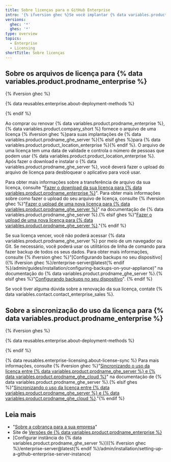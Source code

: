 ```yaml
---
title: Sobre licenças para o GitHub Enterprise
intro: '{% ifversion ghec %}Se você implantar {% data variables.product.prodname_ghe_server %} além de usar {% data variables.product.prodname_ghe_cloud %}, cada{% elsif ghes %}Cada{% endif %} instância de {% data variables.product.prodname_ghe_server %} exigirá um arquivo de licença para validar e desbloquear o aplicativo.'
versions:
  ghec: '*'
  ghes: '*'
type: overview
topics:
  - Enterprise
  - Licensing
shortTitle: Sobre licenças
---
```


## Sobre os arquivos de licença para {% data variables.product.prodname_enterprise %}

{% ifversion ghec %}

{% data reusables.enterprise.about-deployment-methods %}

{% endif %}

Ao comprar ou renovar {% data variables.product.prodname_enterprise %}, {% data variables.product.company_short %} fornece o arquivo de uma licença {% ifversion ghec %}para suas implantações de {% data variables.product.prodname_ghe_server %}{% elsif ghes %}para {% data variables.product.product_location_enterprise %}{% endif %}. O arquivo de uma licença tem uma data de validade e controla o número de pessoas que podem usar {% data variables.product.product_location_enterprise %}. Após fazer o download e instalar o {% data variables.product.prodname_ghe_server %}, você deverá fazer o upload do arquivo de licença para desbloquear o aplicativo para você usar.

Para obter mais informações sobre a transferência de arquivo da sua licença, consulte "[Fazer o download da sua licença para {% data variables.product.prodname_enterprise %}](/billing/managing-your-license-for-github-enterprise/downloading-your-license-for-github-enterprise)". Para obter mais informações sobre como fazer o upload do seu arquivo de licença, consulte {% ifversion ghec %}"[Fazer o upload de uma nova licença para {% data variables.product.prodname_ghe_server %}](/enterprise-server/billing/managing-your-license-for-github-enterprise/uploading-a-new-license-to-github-enterprise-server)" na documentação de {% data variables.product.prodname_ghe_server %}.{% elsif ghes %}"[Fazer o upload de uma nova licença para {% data variables.product.prodname_ghe_server %}](/billing/managing-your-license-for-github-enterprise/uploading-a-new-license-to-github-enterprise-server)."{% endif %}

Se sua licença vencer, você não poderá acessar {% data variables.product.prodname_ghe_server %} por meio de um navegador ou Git. Se necessário, você poderá usar os utilitários de linha de comando para fazer backup de todos os seus dados. Para obter mais informações, consulte {% ifversion ghec %}"[Configurando backups no seu dispositivo]({% ifversion ghec %}/enterprise-server@latest{% endif %}/admin/guides/installation/configuring-backups-on-your-appliance)" na documentação do {% data variables.product.prodname_ghe_server %}.{% elsif ghes %}"[Configurando backups no seu dispositivo](/admin/guides/installation/configuring-backups-on-your-appliance)". {% endif %}

Se você tiver alguma dúvida sobre a renovação da sua licença, contate {% data variables.contact.contact_enterprise_sales %}.

## Sobre a sincronização do uso da licença para {% data variables.product.prodname_enterprise %}

{% ifversion ghes %}

{% data reusables.enterprise.about-deployment-methods %}

{% endif %}

{% data reusables.enterprise-licensing.about-license-sync %} Para mais informações, consulte {% ifversion ghec %}"[Sincronizando o uso da licença entre {% data variables.product.prodname_ghe_server %} e {% data variables.product.prodname_ghe_cloud %}](/enterprise-server/billing/managing-your-license-for-github-enterprise/syncing-license-usage-between-github-enterprise-server-and-github-enterprise-cloud)" na documentação de {% data variables.product.prodname_ghe_server %}.{% elsif ghes %}"[Sincronizando o uso da licença entre {% data variables.product.prodname_ghe_server %} e {% data variables.product.prodname_ghe_cloud %}](/billing/managing-your-license-for-github-enterprise/syncing-license-usage-between-github-enterprise-server-and-github-enterprise-cloud)."{% endif %}

## Leia mais

- "[Sobre a cobrança para a sua empresa](/billing/managing-billing-for-your-github-account/about-billing-for-your-enterprise)"
- Site de [Versões de {% data variables.product.prodname_enterprise %}](https://enterprise.github.com/releases/)
- [Configurar instância do {% data variables.product.prodname_ghe_server %}]({% ifversion ghec %}/enterprise-server@latest{% endif %}/admin/installation/setting-up-a-github-enterprise-server-instance)
